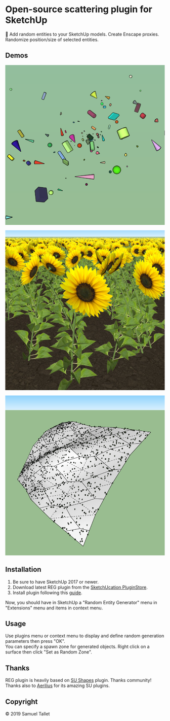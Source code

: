 # Open-source scattering plugin for SketchUp

🎲 Add random entities to your SketchUp models. Create Enscape proxies. Randomize position/size of selected entities.

Demos
-----

![REG Plugin Random Demo](https://raw.githubusercontent.com/SamuelTS/SketchUp-Random-Entity-Generator/master/docs/random_demo.png)

![REG Plugin Sunflowers Demo](https://raw.githubusercontent.com/SamuelTS/SketchUp-Random-Entity-Generator/master/docs/sunflowers_demo.jpg)

![REG Plugin Deformations Demo](https://raw.githubusercontent.com/SamuelTS/SketchUp-Random-Entity-Generator/master/docs/deformations_demo.png)


Installation
------------

1. Be sure to have SketchUp 2017 or newer.
2. Download latest REG plugin from the [SketchUcation PluginStore](https://sketchucation.com/plugin/2258-reg).
3. Install plugin following this [guide](https://help.sketchup.com/article/3000263).

Now, you should have in SketchUp a "Random Entity Generator" menu in "Extensions" menu and items in context menu.

Usage
-----

Use plugins menu or context menu to display and define random generation parameters then press "OK".<br>
You can specify a spawn zone for generated objects. Right click on a surface then click "Set as Random Zone".

Thanks
------

REG plugin is heavily based on [SU Shapes](https://github.com/SketchUp/sketchup-shapes) plugin. Thanks community! Thanks also to [Aerilius](https://github.com/Aerilius) for its amazing SU plugins.

Copyright
---------

© 2019 Samuel Tallet
